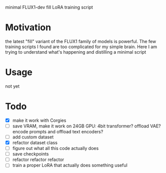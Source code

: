 minimal FLUX1-dev fill LoRA training script

# Motivation
the latest "fill" variant of the FLUX1 family of models is powerful. The few training scripts I found are too complicated for my simple brain. Here I am trying to understand what's happening and distilling a minimal script

# Usage
not yet 

# Todo
- [x] make it work with Corgies
- [ ] save VRAM, make it work on 24GB GPU: 4bit transformer? offload VAE? encode prompts and offload text encoders?
- [ ] add custom dataset
- [x] refactor dataset class
- [ ] figure out what all this code actually does
- [ ] save checkpoints
- [ ] refactor refactor refactor
- [ ] train a proper LoRA that actually does something useful
